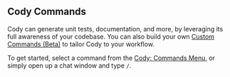 ## Cody Commands

Cody can generate unit tests, documentation, and more, by leveraging its full awareness of your codebase. You can also build your own [Custom Commands (Beta)](https://docs.sourcegraph.com/cody/capabilities/commands#custom-commands) to tailor Cody to your workflow.

To get started, select a command from the [Cody: Commands Menu](command:cody.action.commands.menu), or simply open up a chat window and type `/`.
